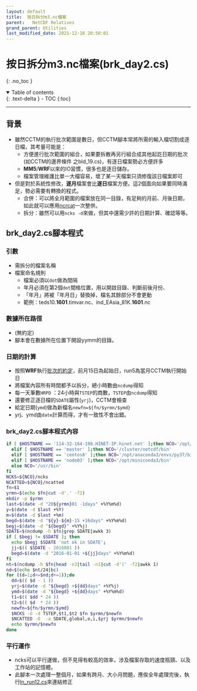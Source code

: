 ```yaml
---
layout: default
title:  按日拆分m3.nc檔案
parent:   NetCDF Relatives
grand_parent: Utilities
last_modified_date: 2021-12-18 20:50:01
---
```

# 按日拆分m3.nc檔案(brk_day2.cs)
{: .no_toc }

<details open markdown="block">
  <summary>
    Table of contents
  </summary>
  {: .text-delta }
- TOC
{:toc}
</details>

---
## 背景
- 雖然CCTM的執行批次範圍是數日，但CCTM腳本常將所需的輸入檔切割成逐日檔，其考量可能是：
  * 方便進行批次範圍的組合，如果要拆散再另行組合成其他起訖日期的批次(如CCTM的邊界條件 之bld_19.cs)，有逐日檔案勢必方便許多
  * **MM5**/**WRF**以來的IO習慣，很多也是逐日儲存。
  * 檔案管理維護比單一大檔容易，壞了某一天檔案只須修復該日檔案即可
- 但是對於系統性修改，**逐月**檔案會比**逐日**檔案方便。這2個面向如果要同時滿足，勢必需要有轉換的程式。
  * 合併：可以將全月範圍的檔案放在同一目錄，有足夠的月前、月後日期，如此就可以應用[ncrcat]()一次整併。
  * 拆分：雖然可以用`ncks -d`來做，但其中還需少許的日期計算、確認等等。

## brk_day2.cs腳本程式

### 引數
- 需拆分的檔案名稱
- 檔案命名規則
  * 檔案必須以`dot`做為間隔
  * 年月必須在第2個`dot`間格位置，用以開啟目錄、判斷前後月份、
  * 「年月」將被「年月日」替換掉，檔名其餘部分不會更動
  * 範例：teds10.**1601**.timvar.nc、ind_EAsia_81K.**1601**.nc

### 數據所在路徑
- (無約定)
- 腳本會在數據所在位置下開設yymm的目錄。

### 日期的計算
* 按照**WRF**執行[批次的約定](https://sinotec2.github.io/Focus-on-Air-Quality/wind_models/OBSGRID/obsYYMM_run.sh/#%E6%89%B9%E6%AC%A1%E7%9A%84%E5%AE%9A%E7%BE%A9)，前月15日為起始日，run5為當月CCTM執行開始日
* 將檔案內容所有時間都予以拆分，總小時數由`ncdump`得知
* 每一天筆數`HRPD` ：24小時與`TSTEP`的商數，`TSTEP`由`ncdump`得知
* 還要修正逐日檔的`SDATE`屬性(`yrj`)，CCTM會檢查
* 給定日期(`ymd`)做為新檔名```newfn=${fn/$yrmn/$ymd} ```
* yrj、ymd由`date`計算而得，才有一致性不會出錯。 

### brk_day2.cs腳本程式內容
```bash
if [ $HOSTNAME == '114-32-164-198.HINET-IP.hinet.net' ];then NCO='/opt/anaconda3/bin'
  elif [ $HOSTNAME == 'master' ];then NCO='/cluster/netcdf/bin'
  elif [ $HOSTNAME == 'centos8' ];then NCO='/opt/anaconda3/envs/py37/bin'
  elif [ $HOSTNAME == 'node03' ];then NCO='/opt/miniconda3/bin'
  else NCO='/usr/bin'
fi
NCKS=${NCO}/ncks
NCATTED=${NCO}/ncatted
fn=$1
yrmn=$(echo $fn|cut -d'.' -f2)
mkdir -p $yrmn
last=$(date -d "20${yrmn}01 -1days" +%Y%m%d)
y=$(date -d $last +%Y)
m=$(date -d $last +%m)
begd=$(date -d "${y}-${m}-15 +16days" +%Y%m%d)
begj=$(date -d "${begd}" +%Y%j)
SDATE=$(ncdump -h $fn|grep SDATE|awkk 3)
if [ $begj != $SDATE ]; then 
  echo $begj $SDATE 'not ok in SDATE'; 
  jj=$(( $SDATE - 2016001 ))
  begd=$(date -d "2016-01-01 +${jj}days" +%Y%m%d)
fi
nt=$(ncdump -h $fn|head -n3|tail -n1|cut -d'(' -f2|awkk 1)
nd=$(echo $nt/24|bc)
for ((d=1;d<=$nd;d+=1));do
  dd=$(( $d - 1 ))
  yrj=$(date -d "${begd} +${dd}days" +%Y%j)
  ymd=$(date -d "${begd} +${dd}days" +%Y%m%d)
  t1=$(( $dd * 24 )) 
  t2=$(( $d  * 24 )) 
  newfn=${fn/$yrmn/$ymd}
  $NCKS -O -d TSTEP,$t1,$t2 $fn $yrmn/$newfn
  $NCATTED -O  -a SDATE,global,o,i,$yrj $yrmn/$newfn
  echo $yrmn/$newfn 
done
```

### 平行運作
* ncks可以平行運做，但不見得有較高的效率，涉及檔案存取的速度瓶頸、以及工作站的記憶體。
* 此腳本一次處理一整個月，如果有跨月、大小月問題，應俟全年處理完後，執行[ln_run12.cs]()來連結修正